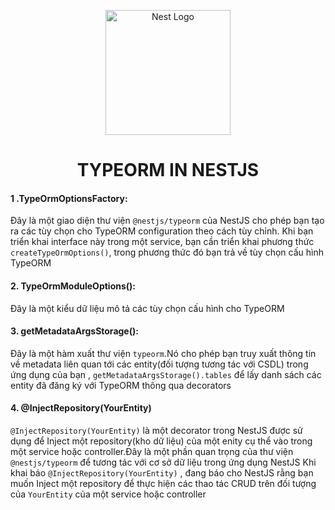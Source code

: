   <p align="center">
    <a href="http://nestjs.com/" target="blank"><img src="https://nestjs.com/img/logo-small.svg" width="200" alt="Nest Logo" /></a>
  </p>
  <h1 align="center">TYPEORM IN NESTJS</h1>

#### 1 .TypeOrmOptionsFactory:

Đây là một giao diện thư viện `@nestjs/typeorm` của NestJS cho phép bạn tạo ra các tùy chọn cho TypeORM configuration theo cách tùy chỉnh. Khi bạn triển khai interface này trong một service, bạn cần triển khai phương thức `createTypeOrmOptions()`, trong phương thức đó bạn trả về tùy chọn cấu hình TypeORM

#### 2. TypeOrmModuleOptions():

Đây là một kiểu dữ liệu mô tả các tùy chọn cấu hình cho TypeORM

#### 3. getMetadataArgsStorage():

Đây là một hàm xuất thư viện `typeorm`.Nó cho phép bạn truy xuất thông tin về metadata liên quan tới các entity(đối tượng tương tác với CSDL) trong ứng dụng của bạn , `getMetadataArgsStorage().tables` để lấy danh sách các entity đã đăng ký với TypeORM thông qua decorators

#### 4. @InjectRepository(YourEntity)

`@InjectRepository(YourEntity)` là một decorator trong NestJS được sử dụng để Inject một repository(kho dữ liệu) của một enity cụ thể vào trong một service hoặc controller.Đây là một phần quan trọng của thư viện `@nestjs/typeorm` để tương tác với cơ sở dữ liệu trong ứng dụng NestJS
Khi khai báo `@InjectRepository(YourEntity)` , đang báo cho NestJS rằng bạn muốn Inject một repository để thực hiện các thao tác CRUD trên đối tượng của `YourEntity` của một service hoặc controller
